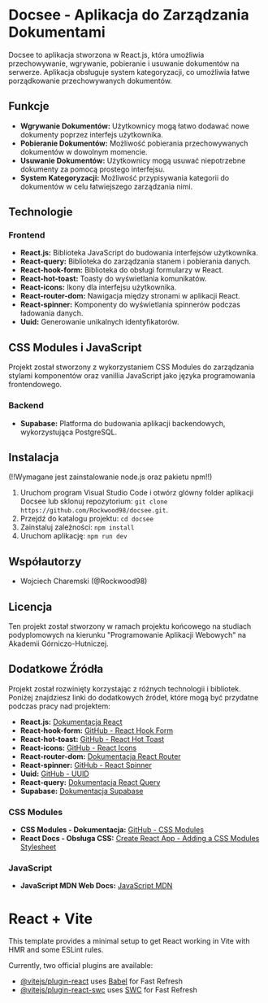 # Docsee - Aplikacja do Zarządzania Dokumentami

Docsee to aplikacja stworzona w React.js, która umożliwia przechowywanie, wgrywanie, pobieranie i usuwanie dokumentów na serwerze. Aplikacja obsługuje system kategoryzacji, co umożliwia łatwe porządkowanie przechowywanych dokumentów.

## Funkcje

- **Wgrywanie Dokumentów:** Użytkownicy mogą łatwo dodawać nowe dokumenty poprzez interfejs użytkownika.
- **Pobieranie Dokumentów:** Możliwość pobierania przechowywanych dokumentów w dowolnym momencie.
- **Usuwanie Dokumentów:** Użytkownicy mogą usuwać niepotrzebne dokumenty za pomocą prostego interfejsu.
- **System Kategoryzacji:** Możliwość przypisywania kategorii do dokumentów w celu łatwiejszego zarządzania nimi.

## Technologie

### Frontend

- **React.js:** Biblioteka JavaScript do budowania interfejsów użytkownika.
- **React-query:** Biblioteka do zarządzania stanem i pobierania danych.
- **React-hook-form:** Biblioteka do obsługi formularzy w React.
- **React-hot-toast:** Toasty do wyświetlania komunikatów.
- **React-icons:** Ikony dla interfejsu użytkownika.
- **React-router-dom:** Nawigacja między stronami w aplikacji React.
- **React-spinner:** Komponenty do wyświetlania spinnerów podczas ładowania danych.
- **Uuid:** Generowanie unikalnych identyfikatorów.

## CSS Modules i JavaScript

Projekt został stworzony z wykorzystaniem CSS Modules do zarządzania stylami komponentów oraz vanillia JavaScript jako języka programowania frontendowego.

### Backend

- **Supabase:** Platforma do budowania aplikacji backendowych, wykorzystująca PostgreSQL.

## Instalacja

(!!Wymagane jest zainstalowanie node.js oraz pakietu npm!!)

1. Uruchom program Visual Studio Code i otwórz glówny folder aplikacji Docsee lub sklonuj repozytorium: `git clone https://github.com/Rockwood98/docsee.git`.
2. Przejdź do katalogu projektu: `cd docsee`
3. Zainstaluj zależności: `npm install`
4. Uruchom aplikację: `npm run dev`

## Współautorzy

- Wojciech Charemski (@Rockwood98)

## Licencja

Ten projekt został stworzony w ramach projektu końcowego na studiach podyplomowych na kierunku "Programowanie Aplikacji Webowych" na Akademii Górniczo-Hutniczej.

## Dodatkowe Źródła

Projekt został rozwinięty korzystając z różnych technologii i bibliotek. Poniżej znajdziesz linki do dodatkowych źródeł, które mogą być przydatne podczas pracy nad projektem:

- **React.js:** [Dokumentacja React](https://reactjs.org/docs/getting-started.html)
- **React-hook-form:** [GitHub - React Hook Form](https://github.com/react-hook-form/react-hook-form)
- **React-hot-toast:** [GitHub - React Hot Toast](https://github.com/timolins/react-hot-toast)
- **React-icons:** [GitHub - React Icons](https://github.com/react-icons/react-icons)
- **React-router-dom:** [Dokumentacja React Router](https://reactrouter.com/web/guides/quick-start)
- **React-spinner:** [GitHub - React Spinner](https://github.com/davidhu2000/react-spinners)
- **Uuid:** [GitHub - UUID](https://github.com/uuidjs/uuid)
- **React-query:** [Dokumentacja React Query](https://react-query.tanstack.com/)
- **Supabase:** [Dokumentacja Supabase](https://supabase.io/docs)

### CSS Modules

- **CSS Modules - Dokumentacja:** [GitHub - CSS Modules](https://github.com/css-modules/css-modules)
- **React Docs - Obsługa CSS:** [Create React App - Adding a CSS Modules Stylesheet](https://create-react-app.dev/docs/adding-a-css-modules-stylesheet/)

### JavaScript

- **JavaScript MDN Web Docs:** [JavaScript MDN](https://developer.mozilla.org/en-US/docs/Web/JavaScript/Guide)

# React + Vite

This template provides a minimal setup to get React working in Vite with HMR and some ESLint rules.

Currently, two official plugins are available:

- [@vitejs/plugin-react](https://github.com/vitejs/vite-plugin-react/blob/main/packages/plugin-react/README.md) uses [Babel](https://babeljs.io/) for Fast Refresh
- [@vitejs/plugin-react-swc](https://github.com/vitejs/vite-plugin-react-swc) uses [SWC](https://swc.rs/) for Fast Refresh

```

```

